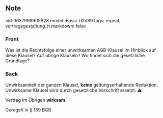 ## Note
nid: 1637998905828
model: Basic-02d89
tags: repeat, vertragsgestaltung_it
markdown: false

### Front
Was ist die Rechtsfolge einer unwirksamen AGB-Klausel im Hinblick auf diese Klausel? Auf übrige Klauseln? Wo findet sich die gesetzliche Grundlage?

### Back
Unwirksamkeit der ganzen Klausel, <b>keine </b>geltungserhaltende Reduktion. Unwirksame Klausel wird durch gesetzliche Vorschrift ersetzt. ⚠️

Vertrag im Übrigen <b>wirksam</b>.

Geregelt in § 139 BGB.
